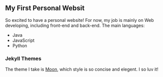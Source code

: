 ## My First Personal Websit
So excited to have a personal website!
For now, my job is mainly on Web developing, including front-end and back-end.
The main languages:
* Java
* JavaScript
* Python


### Jekyll Themes

The theme I take is [Moon](https://github.com/TaylanTatli/Moon), which style is so concise and elegent. I so luv it!


